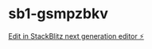# sb1-gsmpzbkv

[Edit in StackBlitz next generation editor ⚡️](https://stackblitz.com/~/github.com/vIPUL2328/sb1-gsmpzbkv)